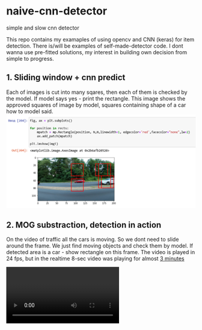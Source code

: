 # naive-cnn-detector
simple and slow cnn detector

This repo contains my examaples of using opencv and CNN (keras) for item detection. There is/will be examples of self-made-detector code. I dont wanna use pre-fitted solutions, my interest in building own decision from simple to progress.

## 1. Sliding window + cnn predict
Each of images is cut into many sqares, then each of them is checked by the model. If model says yes - print the rectangle.
This image shows the approved squares of image by model, squares containing shape of a car how to model said.
![approved ractengles](https://github.com/OneL1ght/naive-cnn-detector/blob/main/cifar1_screensh.png)

## 2. MOG substraction, detection in action
On the video of traffic all the cars is moving. So we dont need to slide around the frame. We just find moving objects and check them by model. If detected area is a car - show rectangle on this frame. The video is played in 24 fps, but in the realtime 8-sec video was playing for almost [3 minutes](https://github.com/OneL1ght/naive-cnn-detector/blob/main/realtime_detection.mp4)

![mog-detection-video](https://github.com/OneL1ght/naive-cnn-detector/blob/main/car_detection_cifar10__2.mp4)
